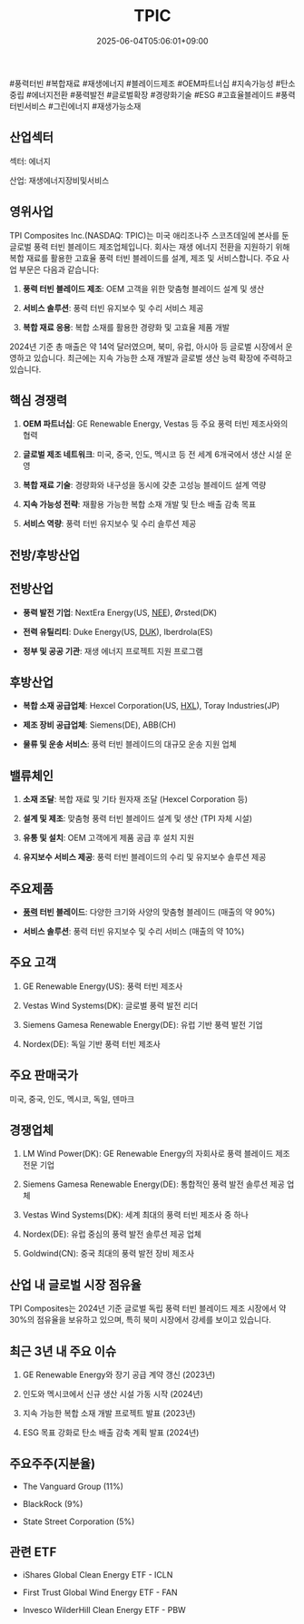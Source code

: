 ﻿---
title: "TPIC"
date: 2025-06-04T05:06:01+09:00
lastmod: 2025-06-04T05:06:01+09:00
type: docs
sidebar:
  open: true
weight: 880
---
<div style="display:none">
  <meta property="article:published_time" content="2025-06-03T20:06:01Z" />
  <meta property="article:modified_time" content="2025-06-03T20:06:01Z" />
</div>
#풍력터빈 #복합재료 #재생에너지 #블레이드제조 #OEM파트너십 #지속가능성 #탄소중립 #에너지전환 #풍력발전 #글로벌확장 #경량화기술 #ESG #고효율블레이드 #풍력터빈서비스 #그린에너지 #재생가능소재

## 산업섹터

섹터: 에너지

산업: 재생에너지장비및서비스

## 영위사업

TPI Composites Inc.(NASDAQ: TPIC)는 미국 애리조나주 스코츠데일에 본사를 둔 글로벌 풍력 터빈 블레이드 제조업체입니다. 회사는 재생 에너지 전환을 지원하기 위해 복합 재료를 활용한 고효율 풍력 터빈 블레이드를 설계, 제조 및 서비스합니다. 주요 사업 부문은 다음과 같습니다:

1. **풍력 터빈 블레이드 제조**: OEM 고객을 위한 맞춤형 블레이드 설계 및 생산
    
2. **서비스 솔루션**: 풍력 터빈 유지보수 및 수리 서비스 제공
    
3. **복합 재료 응용**: 복합 소재를 활용한 경량화 및 고효율 제품 개발

2024년 기준 총 매출은 약 14억 달러였으며, 북미, 유럽, 아시아 등 글로벌 시장에서 운영하고 있습니다. 최근에는 지속 가능한 소재 개발과 글로벌 생산 능력 확장에 주력하고 있습니다.

## 핵심 경쟁력

1. **OEM 파트너십**: GE Renewable Energy, Vestas 등 주요 풍력 터빈 제조사와의 협력
    
2. **글로벌 제조 네트워크**: 미국, 중국, 인도, 멕시코 등 전 세계 6개국에서 생산 시설 운영
    
3. **복합 재료 기술**: 경량화와 내구성을 동시에 갖춘 고성능 블레이드 설계 역량
    
4. **지속 가능성 전략**: 재활용 가능한 복합 소재 개발 및 탄소 배출 감축 목표
    
5. **서비스 역량**: 풍력 터빈 유지보수 및 수리 솔루션 제공

## 전방/후방산업

## 전방산업

- **풍력 발전 기업**: NextEra Energy(US, [NEE](/company-analysis/nee/)), Ørsted(DK)
    
- **전력 유틸리티**: Duke Energy(US, [DUK](/company-analysis/duk/)), Iberdrola(ES)
    
- **정부 및 공공 기관**: 재생 에너지 프로젝트 지원 프로그램

## 후방산업

- **복합 소재 공급업체**: Hexcel Corporation(US, [HXL](/company-analysis/hxl/)), Toray Industries(JP)
    
- **제조 장비 공급업체**: Siemens(DE), ABB(CH)
    
- **물류 및 운송 서비스**: 풍력 터빈 블레이드의 대규모 운송 지원 업체

## 밸류체인

1. **소재 조달**: 복합 재료 및 기타 원자재 조달 (Hexcel Corporation 등)
    
2. **설계 및 제조**: 맞춤형 풍력 터빈 블레이드 설계 및 생산 (TPI 자체 시설)
    
3. **유통 및 설치**: OEM 고객에게 제품 공급 후 설치 지원
    
4. **유지보수 서비스 제공**: 풍력 터빈 블레이드의 수리 및 유지보수 솔루션 제공

## 주요제품

- **[풍력](/industry-study/풍력/) 터빈 블레이드**: 다양한 크기와 사양의 맞춤형 블레이드 (매출의 약 90%)
    
- **서비스 솔루션**: 풍력 터빈 유지보수 및 수리 서비스 (매출의 약 10%)

## 주요 고객

1. GE Renewable Energy(US): 풍력 터빈 제조사
    
2. Vestas Wind Systems(DK): 글로벌 풍력 발전 리더
    
3. Siemens Gamesa Renewable Energy(DE): 유럽 기반 풍력 발전 기업
    
4. Nordex(DE): 독일 기반 풍력 터빈 제조사

## 주요 판매국가

미국, 중국, 인도, 멕시코, 독일, 덴마크

## 경쟁업체

1. LM Wind Power(DK): GE Renewable Energy의 자회사로 풍력 블레이드 제조 전문 기업
    
2. Siemens Gamesa Renewable Energy(DE): 통합적인 풍력 발전 솔루션 제공 업체
    
3. Vestas Wind Systems(DK): 세계 최대의 풍력 터빈 제조사 중 하나
    
4. Nordex(DE): 유럽 중심의 풍력 발전 솔루션 제공 업체
    
5. Goldwind(CN): 중국 최대의 풍력 발전 장비 제조사

## 산업 내 글로벌 시장 점유율

TPI Composites는 2024년 기준 글로벌 독립 풍력 터빈 블레이드 제조 시장에서 약 30%의 점유율을 보유하고 있으며, 특히 북미 시장에서 강세를 보이고 있습니다.

## 최근 3년 내 주요 이슈

1. GE Renewable Energy와 장기 공급 계약 갱신 (2023년)
    
2. 인도와 멕시코에서 신규 생산 시설 가동 시작 (2024년)
    
3. 지속 가능한 복합 소재 개발 프로젝트 발표 (2023년)
    
4. ESG 목표 강화로 탄소 배출 감축 계획 발표 (2024년)

## 주요주주(지분율)

- The Vanguard Group (11%)
    
- BlackRock (9%)
    
- State Street Corporation (5%)

## 관련 ETF

- iShares Global Clean Energy ETF - ICLN
    
- First Trust Global Wind Energy ETF - FAN
    
- Invesco WilderHill Clean Energy ETF - PBW
